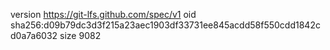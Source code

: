 version https://git-lfs.github.com/spec/v1
oid sha256:d09b79dc3d3f215a23aec1903df33731ee845acdd58f550cdd1842cd0a7a6032
size 9082
